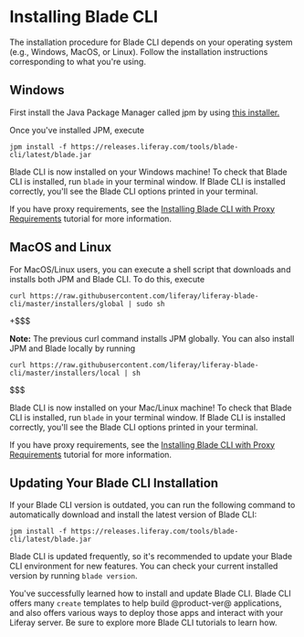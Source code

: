 # Installing Blade CLI [](id=installing-blade-cli)

The installation procedure for Blade CLI depends on your operating system (e.g.,
Windows, MacOS, or Linux). Follow the installation instructions corresponding to
what you're using.

## Windows [](id=windows)

First install the Java Package Manager called jpm by using [this installer.](https://github.com/jpm4j/jpm4j.installers/blob/master/dist/jpm-setup.exe)

Once you've installed JPM, execute

    jpm install -f https://releases.liferay.com/tools/blade-cli/latest/blade.jar

Blade CLI is now installed on your Windows machine! To check that Blade CLI is
installed, run `blade` in your terminal window. If Blade CLI is installed
correctly, you'll see the Blade CLI options printed in your terminal.

If you have proxy requirements, see the
[Installing Blade CLI with Proxy Requirements](/develop/tutorials/-/knowledge_base/7-0/setting-blade-cli-proxy-requirments)
tutorial for more information.

## MacOS and Linux [](id=macos-and-linux)

For MacOS/Linux users, you can execute a shell script that downloads and
installs both JPM and Blade CLI.  To do this, execute

    curl https://raw.githubusercontent.com/liferay/liferay-blade-cli/master/installers/global | sudo sh

+$$$

**Note:** The previous curl command installs JPM globally. You can also install
JPM and Blade locally by running

    curl https://raw.githubusercontent.com/liferay/liferay-blade-cli/master/installers/local | sh

$$$

Blade CLI is now installed on your Mac/Linux machine! To check that Blade CLI is
installed, run `blade` in your terminal window. If Blade CLI is installed
correctly, you'll see the Blade CLI options printed in your terminal.

If you have proxy requirements, see the
[Installing Blade CLI with Proxy Requirements](/develop/tutorials/-/knowledge_base/7-0/setting-blade-cli-proxy-requirments)
tutorial for more information.

## Updating Your Blade CLI Installation [](id=verifying-your-blade-cli-installation)

If your Blade CLI version is outdated, you can run the following command to
automatically download and install the latest version of Blade CLI:

    jpm install -f https://releases.liferay.com/tools/blade-cli/latest/blade.jar

<!--
    blade update

For Windows users, the `blade update` command does not work because Windows
cannot update a file that is currently in use. To bypass this issue, you can use
JPM to update your version of Blade CLI:

    jpm install -f https://releases.liferay.com/tools/blade-cli/latest/blade.jar
-->

Blade CLI is updated frequently, so it's recommended to update your Blade CLI
environment for new features. You can check your current installed version by
running `blade version`.

You've successfully learned how to install and update Blade CLI. Blade CLI
offers many `create` templates to help build @product-ver@ applications, and
also offers various ways to deploy those apps and interact with your Liferay
server. Be sure to explore more Blade CLI tutorials to learn how.
